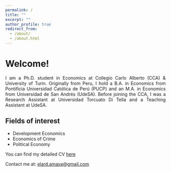 ```yaml
---
permalink: /
title: ""
excerpt: ""
author_profile: true
redirect_from: 
  - /about/
  - /about.html
---
```


# Welcome!

<div style="text-align: justify"> I am a Ph.D. student in Economics at Collegio Carlo Alberto (CCA) & University of Turin. Originally from Peru, I hold a B.A. in Economics from Pontificia Universidad Católica de Perú (PUCP) and an M.A. in Economics from Universidad de San Andrés (UdeSA). Before joining the CCA, I was a Research Assistant at Universidad Torcuato Di Tella and a Teaching Assistant at UdeSA. </div>

## Fields of interest 

* Development Economics
* Economics of Crime
* Political Economy


You can find my detailed CV [here](https://www.dropbox.com/s/5gxs6n53u4sdvv5/cv_eamaya.pdf?dl=0)

Contact me at:
[elard.amaya@gmail.com](mailto:elard.amaya@gmail.com?subject=[GitHub]%20Source%20Han%20Sans)
